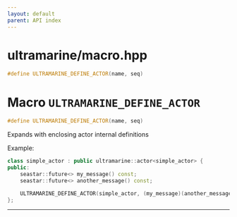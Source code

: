 ```yaml
---
layout: default
parent: API index
---
```


# ultramarine/macro.hpp

``` cpp
#define ULTRAMARINE_DEFINE_ACTOR(name, seq)
```

# Macro `ULTRAMARINE_DEFINE_ACTOR`

``` cpp
#define ULTRAMARINE_DEFINE_ACTOR(name, seq)
```

Expands with enclosing actor internal definitions

Example:

``` cpp
class simple_actor : public ultramarine::actor<simple_actor> {
public:
    seastar::future<> my_message() const;
    seastar::future<> another_message() const;

    ULTRAMARINE_DEFINE_ACTOR(simple_actor, (my_message)(another_message));
};
```

-----
